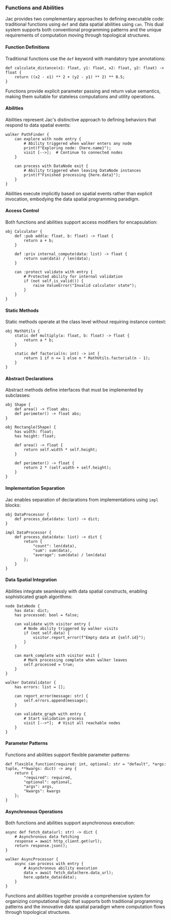 ### Functions and Abilities

Jac provides two complementary approaches to defining executable code: traditional functions using `def` and data spatial abilities using `can`. This dual system supports both conventional programming patterns and the unique requirements of computation moving through topological structures.

#### Function Definitions

Traditional functions use the `def` keyword with mandatory type annotations:

```jac
def calculate_distance(x1: float, y1: float, x2: float, y2: float) -> float {
    return ((x2 - x1) ** 2 + (y2 - y1) ** 2) ** 0.5;
}
```

Functions provide explicit parameter passing and return value semantics, making them suitable for stateless computations and utility operations.

#### Abilities

Abilities represent Jac's distinctive approach to defining behaviors that respond to data spatial events:

```jac
walker PathFinder {
    can explore with node entry {
        # Ability triggered when walker enters any node
        print(f"Exploring node: {here.name}");
        visit [-->];  # Continue to connected nodes
    }
    
    can process with DataNode exit {
        # Ability triggered when leaving DataNode instances
        print(f"Finished processing {here.data}");
    }
}
```

Abilities execute implicitly based on spatial events rather than explicit invocation, embodying the data spatial programming paradigm.

#### Access Control

Both functions and abilities support access modifiers for encapsulation:

```jac
obj Calculator {
    def :pub add(a: float, b: float) -> float {
        return a + b;
    }
    
    def :priv internal_compute(data: list) -> float {
        return sum(data) / len(data);
    }
    
    can :protect validate with entry {
        # Protected ability for internal validation
        if (not self.is_valid()) {
            raise ValueError("Invalid calculator state");
        }
    }
}
```

#### Static Methods

Static methods operate at the class level without requiring instance context:

```jac
obj MathUtils {
    static def multiply(a: float, b: float) -> float {
        return a * b;
    }
    
    static def factorial(n: int) -> int {
        return 1 if n <= 1 else n * MathUtils.factorial(n - 1);
    }
}
```

#### Abstract Declarations

Abstract methods define interfaces that must be implemented by subclasses:

```jac
obj Shape {
    def area() -> float abs;
    def perimeter() -> float abs;
}

obj Rectangle(Shape) {
    has width: float;
    has height: float;
    
    def area() -> float {
        return self.width * self.height;
    }
    
    def perimeter() -> float {
        return 2 * (self.width + self.height);
    }
}
```

#### Implementation Separation

Jac enables separation of declarations from implementations using `impl` blocks:

```jac
obj DataProcessor {
    def process_data(data: list) -> dict;
}

impl DataProcessor {
    def process_data(data: list) -> dict {
        return {
            "count": len(data),
            "sum": sum(data),
            "average": sum(data) / len(data)
        };
    }
}
```

#### Data Spatial Integration

Abilities integrate seamlessly with data spatial constructs, enabling sophisticated graph algorithms:

```jac
node DataNode {
    has data: dict;
    has processed: bool = false;
    
    can validate with visitor entry {
        # Node ability triggered by walker visits
        if (not self.data) {
            visitor.report_error(f"Empty data at {self.id}");
        }
    }
    
    can mark_complete with visitor exit {
        # Mark processing complete when walker leaves
        self.processed = true;
    }
}

walker DataValidator {
    has errors: list = [];
    
    can report_error(message: str) {
        self.errors.append(message);
    }
    
    can validate_graph with entry {
        # Start validation process
        visit [-->*];  # Visit all reachable nodes
    }
}
```

#### Parameter Patterns

Functions and abilities support flexible parameter patterns:

```jac
def flexible_function(required: int, optional: str = "default", *args: tuple, **kwargs: dict) -> any {
    return {
        "required": required,
        "optional": optional,
        "args": args,
        "kwargs": kwargs
    };
}
```

#### Asynchronous Operations

Both functions and abilities support asynchronous execution:

```jac
async def fetch_data(url: str) -> dict {
    # Asynchronous data fetching
    response = await http_client.get(url);
    return response.json();
}

walker AsyncProcessor {
    async can process with entry {
        # Asynchronous ability execution
        data = await fetch_data(here.data_url);
        here.update_data(data);
    }
}
```

Functions and abilities together provide a comprehensive system for organizing computational logic that supports both traditional programming patterns and the innovative data spatial paradigm where computation flows through topological structures.
